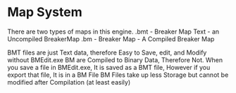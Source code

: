 # Map System

There are two types of maps in this engine.
.bmt - Breaker Map Text - an Uncompiled BreakerMap
.bm  - Breaker Map		- A Compiled Breaker Map

BMT files are just Text data, therefore Easy to Save, edit, and Modify without BMEdit.exe
BM are Compiled to Binary Data, Therefore Not.
When you save a file in BMEdit.exe, It is saved as a BMT file, However if you export that file, It is in a BM File
BM Files take up less Storage but cannot be modified after Compilation (at least easily)